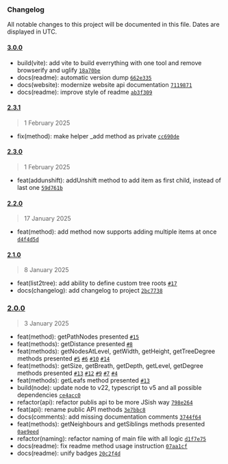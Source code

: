### Changelog

All notable changes to this project will be documented in this file. Dates are displayed in UTC.

#### [3.0.0](https://github.com/Raiper34/simple-tree-utils/compare/2.3.1...3.0.0)

- build(vite): add vite to build everrything with one tool and remove browserify and uglify [`18a70be`](https://github.com/Raiper34/simple-tree-utils/commit/18a70bec173263f03459ad331af4e67f7a775db6)
- docs(readme): automatic version dump [`662e335`](https://github.com/Raiper34/simple-tree-utils/commit/662e335739bf18d4d58535a39927c87ac83ec2ae)
- docs(website): modernize website api documentation [`7119871`](https://github.com/Raiper34/simple-tree-utils/commit/71198715b7a669d012bd4bc0587a76b1bbf77994)
- docs(readme): improve style of readme [`ab3f309`](https://github.com/Raiper34/simple-tree-utils/commit/ab3f309189bb3636a9b8780c472c4665f23b3015)

#### [2.3.1](https://github.com/Raiper34/simple-tree-utils/compare/2.3.0...2.3.1)

> 1 February 2025

- fix(method): make helper _add method as private [`cc690de`](https://github.com/Raiper34/simple-tree-utils/commit/cc690ded79c3909ddb8f76afaea8170b719f1616)

#### [2.3.0](https://github.com/Raiper34/simple-tree-utils/compare/2.2.0...2.3.0)

> 1 February 2025

- feat(addunshift): addUnshift method to add item as first child, instead of last one [`59d761b`](https://github.com/Raiper34/simple-tree-utils/commit/59d761b286a95b4d7e459aabd716ba84ce13e918)

#### [2.2.0](https://github.com/Raiper34/simple-tree-utils/compare/2.1.0...2.2.0)

> 17 January 2025

- feat(method): add method now supports adding multiple items at once [`d4f4d5d`](https://github.com/Raiper34/simple-tree-utils/commit/d4f4d5dc4ed6d7e36fbc8d3cca3e106b1b9e453e)

#### [2.1.0](https://github.com/Raiper34/simple-tree-utils/compare/2.0.0...2.1.0)

> 8 January 2025

- feat(list2tree): add ability to define custom tree roots [`#17`](https://github.com/Raiper34/simple-tree-utils/issues/17)
- docs(changelog): add changelog to project [`2bc7738`](https://github.com/Raiper34/simple-tree-utils/commit/2bc7738a31bcad8617e80267e4c619385d26f885)

### [2.0.0](https://github.com/Raiper34/simple-tree-utils/compare/1.0.2...2.0.0)

> 3 January 2025

- feat(method): getPathNodes presented [`#15`](https://github.com/Raiper34/simple-tree-utils/issues/15)
- feat(methods): getDistance presented [`#8`](https://github.com/Raiper34/simple-tree-utils/issues/8)
- feat(methods): getNodesAtLevel, getWidth, getHeight, getTreeDegree methods presented [`#5`](https://github.com/Raiper34/simple-tree-utils/issues/5) [`#6`](https://github.com/Raiper34/simple-tree-utils/issues/6) [`#10`](https://github.com/Raiper34/simple-tree-utils/issues/10) [`#14`](https://github.com/Raiper34/simple-tree-utils/issues/14)
- feat(methods): getSize, getBreath, getDepth, getLevel, getDegree  methods presented [`#13`](https://github.com/Raiper34/simple-tree-utils/issues/13) [`#12`](https://github.com/Raiper34/simple-tree-utils/issues/12) [`#9`](https://github.com/Raiper34/simple-tree-utils/issues/9) [`#7`](https://github.com/Raiper34/simple-tree-utils/issues/7) [`#4`](https://github.com/Raiper34/simple-tree-utils/issues/4)
- feat(methods): getLeafs method presented [`#13`](https://github.com/Raiper34/simple-tree-utils/issues/13)
- build(node): update node to v22, typescript to v5 and all possible dependencies [`ce4acc0`](https://github.com/Raiper34/simple-tree-utils/commit/ce4acc087ce75d218f069f2e18e2bf911824c465)
- refactor(api): refactor publis api to be more JSish way [`798e264`](https://github.com/Raiper34/simple-tree-utils/commit/798e2645af5e2f96aa5c7992aa6cff495abef197)
- feat(api): rename public API methods [`3e7bbc8`](https://github.com/Raiper34/simple-tree-utils/commit/3e7bbc8260e0a91f9f150ba2268f8b0899df6467)
- docs(comments): add missing documentation comments [`3744f64`](https://github.com/Raiper34/simple-tree-utils/commit/3744f64ab9974024a5a3f3685c016584a479f2ba)
- feat(methods): getNeighbours and getSiblings methods presented [`0ae9eed`](https://github.com/Raiper34/simple-tree-utils/commit/0ae9eed204c13a46c01cb681fd567696db7d612f)
- refactor(naming): refactor naming of main file with all logic [`d1f7e75`](https://github.com/Raiper34/simple-tree-utils/commit/d1f7e7518829c583767cf70de5199bf9e5032da3)
- docs(readme): fix readme method usage instruction [`07aa1cf`](https://github.com/Raiper34/simple-tree-utils/commit/07aa1cff8a6e86044992904c91d140894234c005)
- docs(readme): unify badges [`20c2f4d`](https://github.com/Raiper34/simple-tree-utils/commit/20c2f4d884d695229796c25dc026ff6a423bcff0)

